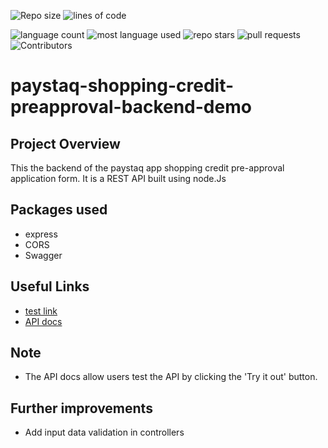 ![Repo size](https://img.shields.io/github/repo-size/Dewalade1/payquart-shopping-credit-preapproval-app-backend-demo?style=for-the-badge)
![lines of code](https://img.shields.io/tokei/lines/github/Dewalade1/payquart-shopping-credit-preapproval-app-backend-demo?style=for-the-badge)

![language count](https://img.shields.io/github/languages/count/Dewalade1/payquart-shopping-credit-preapproval-app-backend-demo?style=for-the-badge)
![most language used](https://img.shields.io/github/languages/top/Dewalade1/payquart-shopping-credit-preapproval-app-backend-demo?style=for-the-badge)
![repo stars](https://img.shields.io/github/stars/Dewalade1/payquart-shopping-credit-preapproval-app-backend-demo?style=for-the-badge)
![pull requests](https://img.shields.io/github/issues-pr/Dewalade1/payquart-shopping-credit-preapproval-app-backend-demo?style=for-the-badge)
![Contributors](https://img.shields.io/github/contributors/Dewalade1/payquart-shopping-credit-preapproval-app-backend-demo?style=for-the-badge)



# paystaq-shopping-credit-preapproval-backend-demo

## Project Overview

This the backend of the paystaq app shopping credit pre-approval application form. It is a REST API built using node.Js

## Packages used

* express
* CORS
* Swagger

## Useful Links

* [test link](https://paystaq-shopping-credit-app.herokuapp.com/test/)
* [API docs](https://paystaq-shopping-credit-app.herokuapp.com/api-docs/)

## Note

* The API docs allow users test the API by clicking the 'Try it out' button.



## Further improvements

* Add input data validation in controllers
